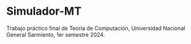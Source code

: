 # Simulador-MT
Trabajo práctico final de Teoría de Computación, Universidad Nacional General Sarmiento, 1er semestre 2024.
